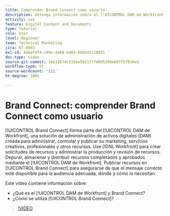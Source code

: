 ```yaml
---
title: Comprender Brand Connect como usuario
description: Obtenga información sobre el [!UICONTROL DAM de Workfront] y Brand Connect y cómo se utilizan.
activity: use
feature: Digital Content and Documents
type: Tutorial
role: User
level: Beginner
team: Technical Marketing
jira: KT-8983
exl-id: 444a74f4-c99e-4a68-b484-8b0245118051
doc-type: video
source-git-commit: 16e31674c519ae5b11f7fd665289e697f5f816ed
workflow-type: ht
source-wordcount: '121'
ht-degree: 100%

---
```


# Brand Connect: comprender Brand Connect como usuario

[!UICONTROL Brand Connect] forma parte del [!UICONTROL DAM de Workfront], una solución de administración de activos digitales (DAM) creada para administrar, controlar y publicar su marketing, servicios creativos, profesionales y otros recursos. Use [!DNL Workfront] para crear solicitudes de recursos y administrar la producción y revisión de recursos. Depurar, almacenar y distribuir recursos completados y aprobados mediante el [!UICONTROL DAM de Workfront]. Publicar recursos en [!UICONTROL Brand Connect] para asegurarse de que el mensaje correcto esté disponible para la audiencia adecuada, dónde y cómo lo necesitan.

Este vídeo contiene información sobre:

* ¿Qué es el [!UICONTROL DAM de Workfront] y Brand Connect?
* ¿Cómo se utiliza [!UICONTROL Brand Connect]?

>[!VIDEO](https://video.tv.adobe.com/v/335245/?quality=12&learn=on)
